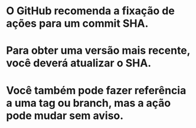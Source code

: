 # O GitHub recomenda a fixação de ações para um commit SHA.
# Para obter uma versão mais recente, você deverá atualizar o SHA.
# Você também pode fazer referência a uma tag ou branch, mas a ação pode mudar sem aviso.
